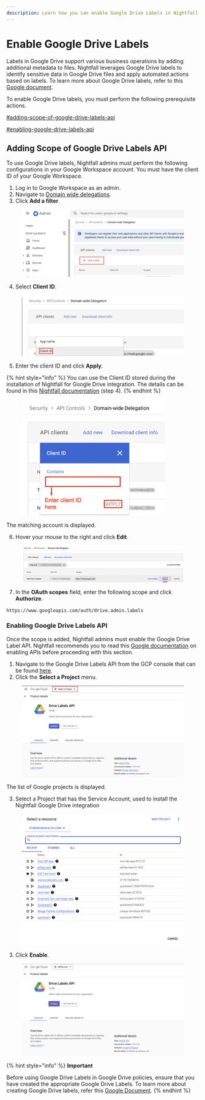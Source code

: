 ```yaml
---
description: Learn how you can enable Google Drive Labels in Nightfall for Google Drive.
---
```


# Enable Google Drive Labels

Labels in Google Drive support various business operations by adding additional metadata to files. Nightfall leverages Google Drive labels to identify sensitive data in Google Drive files and apply automated actions based on labels. To learn more about Google Drive labels, refer to this [Google document](https://support.google.com/a/answer/9292382?hl=en\&ref_topic=13128179\&fl=1\&sjid=13080326729164278818-NC).

To enable Google Drive labels, you must perform the following prerequisite actions.&#x20;

[#adding-scope-of-google-drive-labels-api](labels.md#adding-scope-of-google-drive-labels-api "mention")

[#enabling-google-drive-labels-api](labels.md#enabling-google-drive-labels-api "mention")

## Adding Scope of Google Drive Labels API

To use Google Drive labels, Nightfall admins must perform the following configurations in your Google Workspace account. You must have the client ID of your Google Workspace.&#x20;

1. Log in to Google Workspace as an admin.
2. Navigate to [Domain wide delegations](https://admin.google.com/ac/owl/domainwidedelegation).
3. Click **Add a filter**.

<figure><img src="../../.gitbook/assets/image (1047).png" alt=""><figcaption></figcaption></figure>

4. Select **Client ID**.&#x20;

<figure><img src="../../.gitbook/assets/image (1048).png" alt=""><figcaption></figcaption></figure>

5. Enter the client ID and click **Apply**.&#x20;

{% hint style="info" %}
You can use the Client ID stored during the installation of Nightfall for Google Drive integration. The details can be found in this [Nightfall documentation](installation.md) (step 4).
{% endhint %}

<figure><img src="../../.gitbook/assets/imageedit_10_8177390576.jpg" alt="" width="375"><figcaption></figcaption></figure>

The matching account is displayed.&#x20;

6. Hover your mouse to the right and click **Edit**.

<figure><img src="../../.gitbook/assets/imageedit_3_4818604503.jpg" alt=""><figcaption></figcaption></figure>

7. In the **OAuth scopes** field, enter the following scope and click **Authorize**.

```http
https://www.googleapis.com/auth/drive.admin.labels
```

### Enabling Google Drive Labels API

Once the scope is added, Nightfall admins must enable the Google Drive Label API. Nightfall recommends you to read this [Google documentation](https://developers.google.com/workspace/guides/enable-apis) on enabling APIs before proceeding with this section.&#x20;

1. Navigate to the Google Drive Labels API from the GCP console that can be found [here](https://console.cloud.google.com/apis/library/drivelabels.googleapis.com).&#x20;
2. Click the **Select a Project** menu.

<figure><img src="../../.gitbook/assets/image (9) (1).png" alt="" width="563"><figcaption></figcaption></figure>

The list of Google projects is displayed.&#x20;

3. Select a Project that has the Service Account, used to install the Nightfall Google Drive integration

<figure><img src="../../.gitbook/assets/image (6) (1) (1) (1).png" alt="" width="563"><figcaption></figcaption></figure>

3. Click **Enable**.

<figure><img src="../../.gitbook/assets/image (10) (1).png" alt="" width="563"><figcaption></figcaption></figure>

{% hint style="info" %}
**Important**

Before using Google Drive Labels in Google Drive policies, ensure that you have created the appropriate Google Drive Labels. To learn more about creating Google Drive labels, refer this [Google Document](https://support.google.com/a/answer/13127870?hl=en).&#x20;
{% endhint %}







